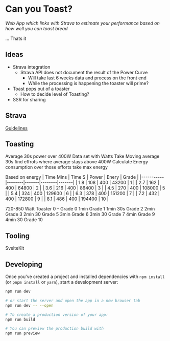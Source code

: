 # Can you Toast?

_Web App which links with Strava to estimate your performance based on how well you can toast bread_

... Thats it

## Ideas

- Strava integration    
  - Strava API does not document the result of the Power Curve
    - Will take last 6 weeks data and process on the front end
    - While the processing is happening the toaster will prime?
- Toast pops out of a toaster
  - How to decide level of Toasting?
- SSR for sharing

## Strava

[Guidelines](https://developers.strava.com/guidelines/)

## Toasting


Average 30s power over 400W	
Data set with Watts
  Take Moving average 30s
  find effrots where average stays above 400W
  Calculate Energy consumption over those efforts
  take max energy

Based on energy
| Time Mins | Time S | Power | Enery  | Grade |
|-----------|--------|-------|--------|-------|
| 1.8       | 108    | 400   | 43200  | 1     |
| 2.7       | 162    | 400   | 64800  | 2     |
| 3.6       | 216    | 400   | 86400  | 3     |
| 4.5       | 270    | 400   | 108000 | 5     |
| 5.4       | 324    | 400   | 129600 | 6     |
| 6.3       | 378    | 400   | 151200 | 7     |
| 7.2       | 432    | 400   | 172800 | 9     |
| 8.1       | 486    | 400   | 194400 | 10    |

720-850 Watt Toaster
0 -       Grade 0
1min      Grade 1
1min 30s  Grade 2
2min      Grade 3
2min 30   Grade 5
3min      Grade 6
3min 30   Grade 7
4min      Grade 9
4min 30   Grade 10

## Tooling

SvelteKit

## Developing

Once you've created a project and installed dependencies with `npm install` (or `pnpm install` or `yarn`), start a development server:

```bash
npm run dev

# or start the server and open the app in a new browser tab
npm run dev -- --open

# To create a production version of your app:
npm run build

# You can preview the production build with 
npm run preview
```
